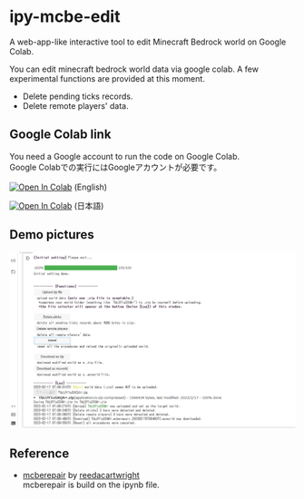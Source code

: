 # ipy-mcbe-edit
A web-app-like interactive tool to edit Minecraft Bedrock world on Google Colab.

You can edit minecraft bedrock world data via google colab.
A few experimental functions are provided at this moment.
+ Delete pending ticks records.
+ Delete remote players' data.

## Google Colab link
You need a Google account to run the code on Google Colab.<br>
Google Colabでの実行にはGoogleアカウントが必要です。<br>
<br>
[![Open In Colab](https://colab.research.google.com/assets/colab-badge.svg)](https://colab.research.google.com/github/obscraft23/ipy-mcbe-edit/blob/master/mcberepair_wrapper.ipynb) (English)

[![Open In Colab](https://colab.research.google.com/assets/colab-badge.svg)]() (日本語)

## Demo pictures

<img src="docs/demo.01.png" width=700>

## Reference
+ [mcberepair](https://github.com/reedacartwright/mcberepair) by [reedacartwright](https://github.com/reedacartwright)
<br> mcberepair is build on the ipynb file.
